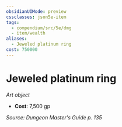 ```yaml
---
obsidianUIMode: preview
cssclasses: json5e-item
tags:
  - compendium/src/5e/dmg
  - item/wealth
aliases:
  - Jeweled platinum ring
cost: 750000
---
```

# Jeweled platinum ring
*Art object*  

- **Cost**: 7,500 gp

*Source: Dungeon Master's Guide p. 135*
